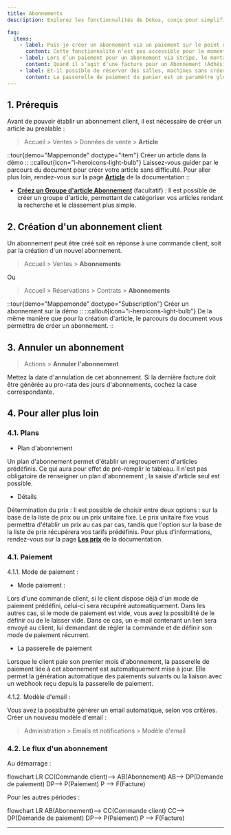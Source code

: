 ```yaml
---
title: Abonnements
description: Explorez les fonctionnalités de Dokos, conçu pour simplifier la création et la gestion d'abonnements, vous permettant ainsi de vous concentrer sur l'essentiel de votre activité. 

faq:
  items:
    - label: Puis-je créer un abonnement via un paiement sur le point de vente ?
      content: Cette fonctionnalité n’est pas accessible pour le moment car ce n’est pas la logique prévue dans Dokos. Toutefois voici des pistes pour vous permettre réaliser un abonnement suite à une facture. <a href="https://community.dokos.io/t/process-pour-creation-dun-abonnement-paiement-sur-place/976">Voir sur le forum</a>
    - label: Lors d’un paiement pour un abonnement via Stripe, le montant affiché est à 0 euros, que se passe-t-il ?
      content: Quand il s’agit d’une facture pour un Abonnement (Adhésion membre actif sur la facture), aucun montant n’est payé immédiatement. D’abord, la carte est enregistrée, et ensuite un prélèvement automatique est effectué. Cela permet d’avoir des prélèvements récurrents (renouvellement tacite de l’abonnement). <a href="https://community.dokos.io/t/pb-montant-a-0-lors-dun-paiement-stripe/726">Voir sur le forum</a>
    - label: Et-il possible de réserver des salles, machines sans créer de panier ?
      content: La passerelle de paiement du panier est un paramètre global qui s’applique à tous les articles donc il n’est pas possible de distinguer les machines du reste. Une astuce peut toutefois, vous permettre de contourner ce paramètre. <a href="https://community.dokos.io/t/reserver-sans-panier/965/2">Voir sur le forum</a>
---
```


## 1. Prérequis

Avant de pouvoir établir un abonnement client, il est nécessaire de créer un article au préalable :

> Accueil > Ventes > Données de vente > **Article**

::tour{demo="Mappemonde" doctype="item"}
Créer un article dans la démo
::
::callout{icon="i-heroicons-light-bulb"}
Laissez-vous guider par le parcours du document pour créer votre article sans difficulté. Pour aller plus loin, rendez-vous sur la page [**Article**](/dokos/parametrage/articles)  de la documentation
::

 - [**Créez un Groupe d'article Abonnement**](/dokos/parametrage/articles)  (facultatif) : Il est possible de créer un groupe d'article, permettant de catégoriser vos articles rendant la recherche et le classement plus simple. 

 
## 2. Création d'un abonnement client

Un abonnement peut être créé soit en réponse à une commande client, soit par la création d'un nouvel abonnement.

> Accueil > Ventes > **Abonnements**

Ou

> Accueil > Réservations > Contrats > **Abonnements**

::tour{demo="Mappemonde" doctype="Subscription"}
Créer un abonnement sur la démo
::
::callout{icon="i-heroicons-light-bulb"}
De la même manière que pour la création d'article, le parcours du document vous permettra de créer un abonnement.
::


## 3. Annuler un abonnement

> Actions > **Annuler l'abonnement**

Mettez la date d'annulation de cet abonnement.
Si la dernière facture doit être générée au pro-rata des jours d'abonnements, cochez la case correspondante.

## 4. Pour aller plus loin


### 4.1. Plans

- Plan d'abonnement

Un plan d'abonnement permet d'établir un regroupement d'articles prédéfinis. Ce qui aura pour effet de pré-remplir le tableau. Il n'est pas obligatoire de renseigner un plan d'abonnement ; la saisie d'article seul est possible.

- Détails

Détermination du prix : Il est possible de choisir entre deux options : sur la base de la liste de prix ou un prix unitaire fixe. Le prix unitaire fixe vous permettra d'établir un prix au cas par cas, tandis que l'option sur la base de la liste de prix récupérera vos tarifs prédéfinis. 
Pour plus d'informations, rendez-vous sur la page [**Les prix**](/dokos/parametrage/prix) de la documentation.



### 4.1. Paiement

4.1.1. Mode de paiement : 

- Mode paiement : 

Lors d'une commande client, si le client dispose déjà d'un mode de paiement prédéfini, celui-ci sera récupéré automatiquement. Dans les autres cas, si le mode de paiement est vide, vous avez la possibilité de le définir ou de le laisser vide. Dans ce cas, un e-mail contenant un lien sera envoyé au client, lui demandant de régler la commande et de définir son mode de paiement récurrent.

- La passerelle de paiement

Lorsque le client paie son premier mois d'abonnement, la passerelle de paiement liée à cet abonnement est automatiquement mise à jour.
Elle permet la génération automatique des paiements suivants ou la liaison avec un webhook reçu depuis la passerelle de paiement.

4.1.2. Modèle d'email : 

Vous avez la possibulité générer un email automatique, selon vos critères.
Créer un nouveau modèle d'email :
> Administration > Emails et notifications > Modèle d'email 


### 4.2. Le flux d'un abonnement

Au démarrage :

<mermaid>
flowchart LR
  CC(Commande client)--> AB(Abonnement)
  AB--> DP(Demande de paiement)
  DP--> P(Paiement)
  P --> F(Facture)
</mermaid>

Pour les autres périodes :

<mermaid>
flowchart LR
  AB(Abonnement)--> CC(Commande client)
  CC--> DP(Demande de paiement)
  DP--> P(Paiement)
  P --> F(Facture)
</mermaid>



---






